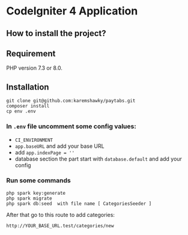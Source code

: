 # CodeIgniter 4 Application

## How to install the project?

## Requirement

PHP version 7.3 or 8.0.

## Installation

```
git clone git@github.com:karemshawky/paytabs.git
composer install
cp env .env
```
### In `.env` file **uncomment** some config values:

- `CI_ENVIRONMENT`
- `app.baseURL` and add your base URL
- add `app.indexPage = ''`
- database section the part start with `database.default` and add your config


### Run some commands

```
php spark key:generate
php spark migrate
php spark db:seed  with file name [ CategoriesSeeder ]
```

After that go to this route to add categories:
```
http://YOUR_BASE_URL.test/categories/new
```